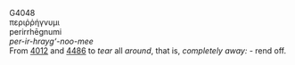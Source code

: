 G4048  
περιῤῥήγνυμι  
perirrhēgnumi  
*per-ir-hrayg‘-noo-mee*  
From [4012](g4012) and [4486](g4486) to *tear* all *around*, that is,
*completely* *away:* - rend off.  
